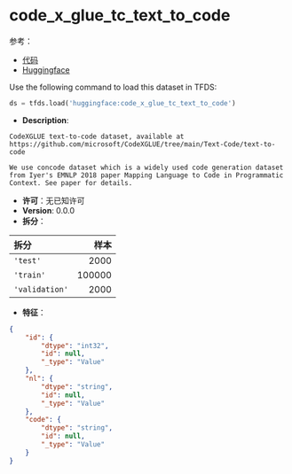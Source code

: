 # code_x_glue_tc_text_to_code

参考：

- [代码](https://github.com/huggingface/datasets/blob/master/datasets/code_x_glue_tc_text_to_code)
- [Huggingface](https://huggingface.co/datasets/code_x_glue_tc_text_to_code)

Use the following command to load this dataset in TFDS:

```python
ds = tfds.load('huggingface:code_x_glue_tc_text_to_code')
```

- **Description**:

```
CodeXGLUE text-to-code dataset, available at https://github.com/microsoft/CodeXGLUE/tree/main/Text-Code/text-to-code

We use concode dataset which is a widely used code generation dataset from Iyer's EMNLP 2018 paper Mapping Language to Code in Programmatic Context. See paper for details.
```

- **许可**：无已知许可
- **Version**: 0.0.0
- **拆分**：

拆分 | 样本
:-- | --:
`'test'` | 2000
`'train'` | 100000
`'validation'` | 2000

- **特征**：

```json
{
    "id": {
        "dtype": "int32",
        "id": null,
        "_type": "Value"
    },
    "nl": {
        "dtype": "string",
        "id": null,
        "_type": "Value"
    },
    "code": {
        "dtype": "string",
        "id": null,
        "_type": "Value"
    }
}
```
